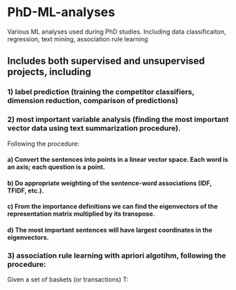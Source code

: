 # PhD-ML-analyses
Various ML analyses used during PhD studies. Including data classificaiton, regression, text mining, association rule learning

## Includes both supervised and unsupervised projects, including 
### 1) label prediction (training the competitor classifiers, dimension reduction, comparison of predictions)

### 2) most important variable analysis (finding the most important vector data using text summarization procedure). 
Following the procedure:

   #### a) Convert the sentences into points in a linear vector space. Each word is an axis; each question is a point.
   #### b) Do appropriate weighting of the sentence-word associations (IDF, TFIDF, etc.).
   #### c) From the importance definitions we can find the eigenvectors of the representation matrix multiplied by its transpose. 
   #### d) The most important sentences will have largest coordinates in the eigenvectors.

### 3) association rule learning with apriori algotihm, following the procedure: 
Given a set of baskets (or transactions) T:
